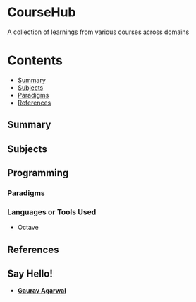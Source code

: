 # CourseHub
A collection of learnings from various courses across domains

# Contents
- [Summary](#summary)
- [Subjects](#subjects)
- [Paradigms](#paradigms)
- [References](#references)

## Summary

## Subjects

## Programming

### Paradigms

### Languages or Tools Used
- Octave

## References

## Say Hello!
* **[Gaurav Agarwal](https://github.com/compnaut)**
